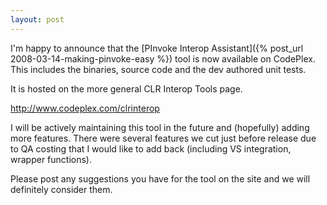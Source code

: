 ```yaml
---
layout: post
---
```

I'm happy to announce that the [PInvoke Interop Assistant]({% post_url 2008-03-14-making-pinvoke-easy %}) tool is now available on CodePlex. This includes the binaries, source code and the dev authored unit tests.

It is hosted on the more general CLR Interop Tools page.

<http://www.codeplex.com/clrinterop>

I will be actively maintaining this tool in the future and (hopefully) adding more features. There were several features we cut just before release due to QA costing that I would like to add back (including VS integration, wrapper functions).

Please post any suggestions you have for the tool on the site and we will definitely consider them.

